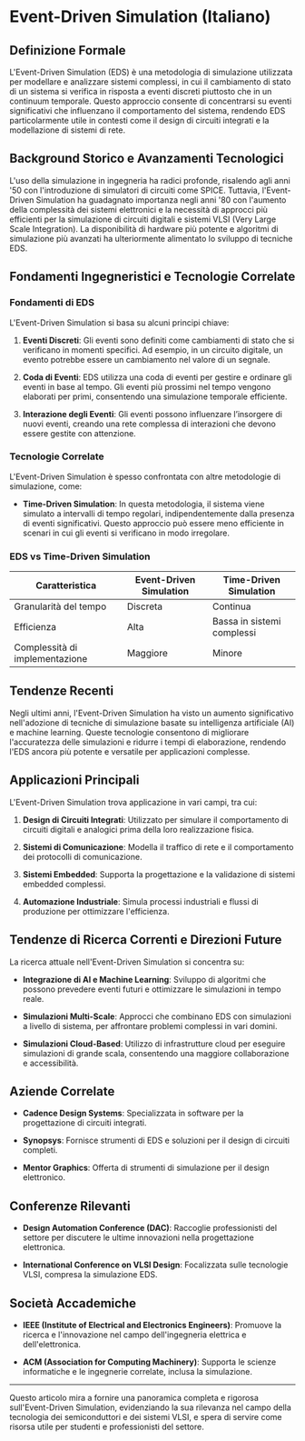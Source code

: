 # Event-Driven Simulation (Italiano)

## Definizione Formale

L'Event-Driven Simulation (EDS) è una metodologia di simulazione utilizzata per modellare e analizzare sistemi complessi, in cui il cambiamento di stato di un sistema si verifica in risposta a eventi discreti piuttosto che in un continuum temporale. Questo approccio consente di concentrarsi su eventi significativi che influenzano il comportamento del sistema, rendendo EDS particolarmente utile in contesti come il design di circuiti integrati e la modellazione di sistemi di rete.

## Background Storico e Avanzamenti Tecnologici

L'uso della simulazione in ingegneria ha radici profonde, risalendo agli anni '50 con l'introduzione di simulatori di circuiti come SPICE. Tuttavia, l'Event-Driven Simulation ha guadagnato importanza negli anni '80 con l'aumento della complessità dei sistemi elettronici e la necessità di approcci più efficienti per la simulazione di circuiti digitali e sistemi VLSI (Very Large Scale Integration). La disponibilità di hardware più potente e algoritmi di simulazione più avanzati ha ulteriormente alimentato lo sviluppo di tecniche EDS.

## Fondamenti Ingegneristici e Tecnologie Correlate

### Fondamenti di EDS

L'Event-Driven Simulation si basa su alcuni principi chiave:

1. **Eventi Discreti**: Gli eventi sono definiti come cambiamenti di stato che si verificano in momenti specifici. Ad esempio, in un circuito digitale, un evento potrebbe essere un cambiamento nel valore di un segnale.
   
2. **Coda di Eventi**: EDS utilizza una coda di eventi per gestire e ordinare gli eventi in base al tempo. Gli eventi più prossimi nel tempo vengono elaborati per primi, consentendo una simulazione temporale efficiente.

3. **Interazione degli Eventi**: Gli eventi possono influenzare l’insorgere di nuovi eventi, creando una rete complessa di interazioni che devono essere gestite con attenzione.

### Tecnologie Correlate

L'Event-Driven Simulation è spesso confrontata con altre metodologie di simulazione, come:

- **Time-Driven Simulation**: In questa metodologia, il sistema viene simulato a intervalli di tempo regolari, indipendentemente dalla presenza di eventi significativi. Questo approccio può essere meno efficiente in scenari in cui gli eventi si verificano in modo irregolare.

### EDS vs Time-Driven Simulation

| Caratteristica            | Event-Driven Simulation | Time-Driven Simulation |
|---------------------------|-------------------------|------------------------|
| Granularità del tempo     | Discreta                | Continua               |
| Efficienza                | Alta                    | Bassa in sistemi complessi |
| Complessità di implementazione | Maggiore                | Minore                 |

## Tendenze Recenti

Negli ultimi anni, l'Event-Driven Simulation ha visto un aumento significativo nell'adozione di tecniche di simulazione basate su intelligenza artificiale (AI) e machine learning. Queste tecnologie consentono di migliorare l'accuratezza delle simulazioni e ridurre i tempi di elaborazione, rendendo l'EDS ancora più potente e versatile per applicazioni complesse.

## Applicazioni Principali

L'Event-Driven Simulation trova applicazione in vari campi, tra cui:

1. **Design di Circuiti Integrati**: Utilizzato per simulare il comportamento di circuiti digitali e analogici prima della loro realizzazione fisica.
   
2. **Sistemi di Comunicazione**: Modella il traffico di rete e il comportamento dei protocolli di comunicazione.

3. **Sistemi Embedded**: Supporta la progettazione e la validazione di sistemi embedded complessi.

4. **Automazione Industriale**: Simula processi industriali e flussi di produzione per ottimizzare l'efficienza.

## Tendenze di Ricerca Correnti e Direzioni Future

La ricerca attuale nell'Event-Driven Simulation si concentra su:

- **Integrazione di AI e Machine Learning**: Sviluppo di algoritmi che possono prevedere eventi futuri e ottimizzare le simulazioni in tempo reale.
  
- **Simulazioni Multi-Scale**: Approcci che combinano EDS con simulazioni a livello di sistema, per affrontare problemi complessi in vari domini.

- **Simulazioni Cloud-Based**: Utilizzo di infrastrutture cloud per eseguire simulazioni di grande scala, consentendo una maggiore collaborazione e accessibilità.

## Aziende Correlate

- **Cadence Design Systems**: Specializzata in software per la progettazione di circuiti integrati.
  
- **Synopsys**: Fornisce strumenti di EDS e soluzioni per il design di circuiti completi.

- **Mentor Graphics**: Offerta di strumenti di simulazione per il design elettronico.

## Conferenze Rilevanti

- **Design Automation Conference (DAC)**: Raccoglie professionisti del settore per discutere le ultime innovazioni nella progettazione elettronica.
  
- **International Conference on VLSI Design**: Focalizzata sulle tecnologie VLSI, compresa la simulazione EDS.

## Società Accademiche

- **IEEE (Institute of Electrical and Electronics Engineers)**: Promuove la ricerca e l'innovazione nel campo dell'ingegneria elettrica e dell'elettronica.

- **ACM (Association for Computing Machinery)**: Supporta le scienze informatiche e le ingegnerie correlate, inclusa la simulazione.

---

Questo articolo mira a fornire una panoramica completa e rigorosa sull'Event-Driven Simulation, evidenziando la sua rilevanza nel campo della tecnologia dei semiconduttori e dei sistemi VLSI, e spera di servire come risorsa utile per studenti e professionisti del settore.
